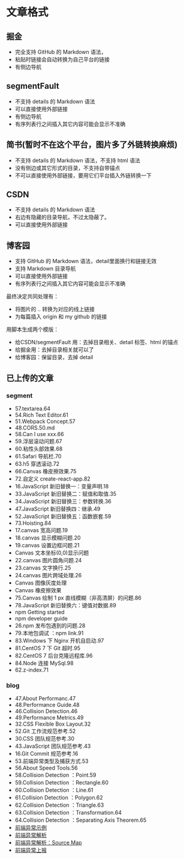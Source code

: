 # 文章格式
## 掘金
- 完全支持 GitHub 的 Markdown 语法，
- 粘贴时链接会自动转换为自己平台的链接
- 有侧边导航

## segmentFault
- 不支持 details 的 Markdown 语法
- 可以直接使用外部链接
- 有侧边导航
- 有序列表行之间插入其它内容可能会显示不准确

## 简书(暂时不在这个平台，图片多了外链转换麻烦)
- 不支持 details 的 Markdown 语法，不支持 html 语法
- 没有侧边或其它形式的目录，不支持自带锚点
- 不可以直接使用外部链接，要用它们平台插入外链转换一下

## CSDN
- 不支持 details 的 Markdown 语法
- 右边有隐藏的目录导航，不过太隐蔽了。
- 可以直接使用外部链接

## 博客园
- 支持 GitHub 的 Markdown 语法，detail里面换行和链接无效
- 支持 Markdown 目录导航
- 可以直接使用外部链接
- 有序列表行之间插入其它内容可能会显示不准确

最终决定共同处理有：
- 将图片的 .. 转换为对应的线上链接
- 为每篇插入 origin 和 my github 的链接

用脚本生成两个模版：
- 给CSDN/segmentFault 用：去掉目录相关、detail 标签、html 的锚点
- 给掘金用：去掉目录相关就可以了
- 给博客园：保留目录，去掉 detail



## 已上传的文章
### segment
- 57.textarea.64
- 54.Rich Text Editor.61
- 51.Webpack Concept.57
- 48.CORS.50.md
- 58.Can I use xxx.66
- 59.浮层滚动问题.67
- 60.粘性头部效果.68
- 61.Safari 导航栏.70
- 63.h5 穿透滚动.72
- 66.Canvas 橡皮擦效果.75
- 72.自定义 create-react-app.82
- 16.JavaScript 新旧替换一：变量声明.18
- 33.JavaScript 新旧替换二：赋值和取值.35
- 34.JavaScript 新旧替换三：参数转换.36
- 47.JavaScript 新旧替换四：继承.49
- 52.JavaScript 新旧替换五：函数嵌套.59
- 73.Hoisting.84
- 17.canvas 宽高问题.19
- 18.canvas 显示模糊问题.20
- 19.canvas 设置边框问题.21
- Canvas 文本坐标(0,0)显示问题
- 22.canvas 图片圆角问题.24
- 23.canvas 文字换行.25
- 24.canvas 图片跨域处理.26
- Canvas 图像灰度处理
- Canvas 橡皮擦效果
- 75.Canvas 绘制 1 px 直线模糊（非高清屏）的问题.86
- 78.JavaScript 新旧替换六：键值对数据.89
- npm Getting started
- npm developer guide
- 26.npm 发布包遇到的问题.28
- 79.本地包调试 ：npm link.91
- 83.Windows 下 Nginx 开机自启动.97
- 81.CentOS 7 下 Git 超时.95
- 82.CentOS 7 后台克隆远程库.96
- 84.Node 连接 MySql.98
- 62.z-index.71

### blog
- 47.About Performanc.47
- 48.Performance Guide.48
- 46.Collision Detection.46
- 49.Performance Metrics.49
- 32.CSS Flexible Box Layout.32
- 52.Git 工作流规范参考.52
- 30.CSS 团队规范参考.30
- 43.JavaScript 团队规范参考.43
- 16.Git Commit 规范参考.16
- 53.前端异常类型及捕获方式.53
- 56.About Speed Tools.56
- 58.Collision Detection ：Point.59
- 59.Collision Detection ：Rectangle.60
- 60.Collision Detection ：Line.61
- 61.Collision Detection ：Polygon.62
- 62.Collision Detection ：Triangle.63
- 63.Collision Detection ：Transformation.64
- 64.Collision Detection ：Separating Axis Theorem.65
- [前端异常示例](https://github.com/XXHolic/blog/issues/68)
- [前端异常解析](https://github.com/XXHolic/blog/issues/70)
- [前端异常解析：Source Map](https://github.com/XXHolic/blog/issues/71)
- [前端异常上报](https://github.com/XXHolic/blog/issues/73)